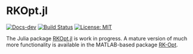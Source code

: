 # RKOpt.jl

[![Docs-dev](https://img.shields.io/badge/docs-dev-blue.svg)](https://NumericalMathematics.github.io/RKOpt.jl/dev)
[![Build Status](https://github.com/NumericalMathematics/RKOpt.jl/workflows/CI/badge.svg)](https://github.com/NumericalMathematics/RKOpt.jl/actions?query=workflow%3ACI)
[![License: MIT](https://img.shields.io/badge/License-MIT-success.svg)](https://opensource.org/licenses/MIT)


The Julia package [RKOpt.jl](https://github.com/NumericalMathematics/RKOpt.jl)
is work in progress. A mature version of much more functionality is available 
in the MATLAB-based package [RK-Opt](https://github.com/ketch/RK-Opt).
